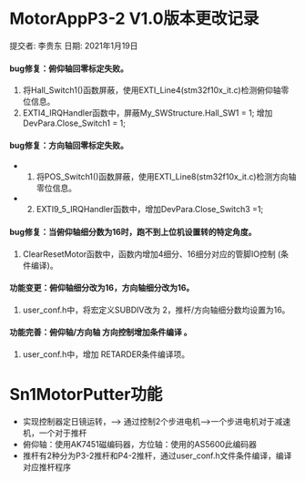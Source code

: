 # MotorAppP3-2 V1.0版本更改记录  
   提交者: 李贵东 日期: 2021年1月19日
#### bug修复：俯仰轴回零标定失败。
1. 将Hall_Switch1()函数屏蔽，使用EXTI_Line4(stm32f10x_it.c)检测俯仰轴零位信息。
2. EXTI4_IRQHandler函数中，屏蔽My_SWStructure.Hall_SW1 = 1; 增加DevPara.Close_Switch1 = 1;
#### bug修复：方向轴回零标定失败。
* 1. 将POS_Switch1()函数屏蔽，使用EXTI_Line8(stm32f10x_it.c)检测方向轴零位信息。
* 2. EXTI9_5_IRQHandler函数中，增加DevPara.Close_Switch3 =1;
#### bug修复：当俯仰轴细分数为16时，跑不到上位机设置转的特定角度。
1. ClearResetMotor函数中，函数内增加4细分、16细分对应的管脚IO控制 (条件编译)。
#### 功能变更：俯仰轴细分改为16，方向轴细分改为16。
1. user_conf.h中，将宏定义SUBDIV改为 2，推杆/方向轴细分数均设置为16。
#### 功能完善：俯仰轴/方向轴 方向控制增加条件编译 。
1. user_conf.h中，增加 RETARDER条件编译项。

# Sn1MotorPutter功能
* 实现控制器定日镜运转，--> 通过控制2个步进电机-->一个步进电机对于减速机，一个对于推杆
* 俯仰轴：使用AK7451磁编码器，方位轴：使用的AS5600此编码器
* 推杆有2种分为P3-2推杆和P4-2推杆，通过user_conf.h文件条件编译，编译对应推杆程序

